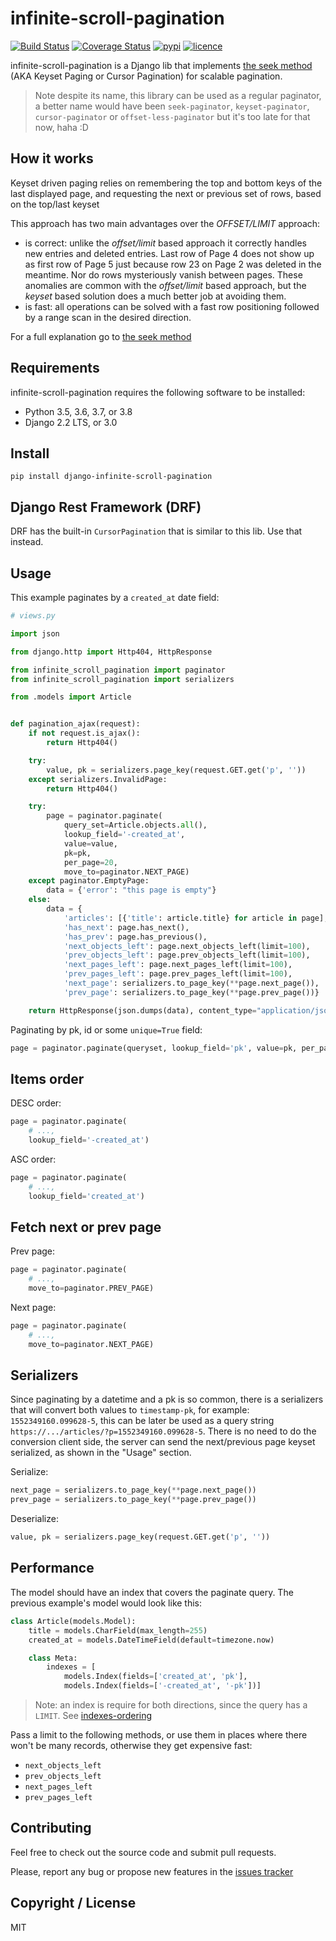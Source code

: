# infinite-scroll-pagination

[![Build Status](https://img.shields.io/travis/nitely/django-infinite-scroll-pagination/master.svg?style=flat-square)](https://travis-ci.org/nitely/django-infinite-scroll-pagination)
[![Coverage Status](https://img.shields.io/coveralls/nitely/django-infinite-scroll-pagination/master.svg?style=flat-square)](https://coveralls.io/r/nitely/django-infinite-scroll-pagination)
[![pypi](https://img.shields.io/pypi/v/django-infinite-scroll-pagination.svg?style=flat-square)](https://pypi.python.org/pypi/django-infinite-scroll-pagination)
[![licence](https://img.shields.io/pypi/l/django-infinite-scroll-pagination.svg?style=flat-square)](https://raw.githubusercontent.com/nitely/django-infinite-scroll-pagination/master/LICENSE)

infinite-scroll-pagination is a Django lib that implements
[the seek method](http://use-the-index-luke.com/sql/partial-results/fetch-next-page)
(AKA Keyset Paging or Cursor Pagination) for scalable pagination.

> Note despite its name, this library can be used as a regular paginator,
  a better name would have been ``seek-paginator``, ``keyset-paginator``,
  ``cursor-paginator`` or ``offset-less-paginator`` but it's too late for that now, haha :D

## How it works

Keyset driven paging relies on remembering the top and bottom keys of
the last displayed page, and requesting the next or previous set of rows,
based on the top/last keyset

This approach has two main advantages over the *OFFSET/LIMIT* approach:

* is correct: unlike the *offset/limit* based approach it correctly handles
new entries and deleted entries. Last row of Page 4 does not show up as first
row of Page 5 just because row 23 on Page 2 was deleted in the meantime.
Nor do rows mysteriously vanish between pages. These anomalies are common
with the *offset/limit* based approach, but the *keyset* based solution does
a much better job at avoiding them.
* is fast: all operations can be solved with a fast row positioning followed
by a range scan in the desired direction.

For a full explanation go to
[the seek method](http://use-the-index-luke.com/sql/partial-results/fetch-next-page)

## Requirements

infinite-scroll-pagination requires the following software to be installed:

* Python 3.5, 3.6, 3.7, or 3.8
* Django 2.2 LTS, or 3.0

## Install

```
pip install django-infinite-scroll-pagination
```

## Django Rest Framework (DRF)

DRF has the built-in `CursorPagination`
that is similar to this lib. Use that instead.

## Usage

This example paginates by a `created_at` date field:

```python
# views.py

import json

from django.http import Http404, HttpResponse

from infinite_scroll_pagination import paginator
from infinite_scroll_pagination import serializers

from .models import Article


def pagination_ajax(request):
    if not request.is_ajax():
        return Http404()

    try:
        value, pk = serializers.page_key(request.GET.get('p', ''))
    except serializers.InvalidPage:
        return Http404()

    try:
        page = paginator.paginate(
            query_set=Article.objects.all(),
            lookup_field='-created_at',
            value=value,
            pk=pk,
            per_page=20,
            move_to=paginator.NEXT_PAGE)
    except paginator.EmptyPage:
        data = {'error': "this page is empty"}
    else:
        data = {
            'articles': [{'title': article.title} for article in page],
            'has_next': page.has_next(),
            'has_prev': page.has_previous(),
            'next_objects_left': page.next_objects_left(limit=100),
            'prev_objects_left': page.prev_objects_left(limit=100),
            'next_pages_left': page.next_pages_left(limit=100),
            'prev_pages_left': page.prev_pages_left(limit=100),
            'next_page': serializers.to_page_key(**page.next_page()),
            'prev_page': serializers.to_page_key(**page.prev_page())}

    return HttpResponse(json.dumps(data), content_type="application/json")
```

Paginating by pk, id or some `unique=True` field:

```python
page = paginator.paginate(queryset, lookup_field='pk', value=pk, per_page=20)
```

## Items order

DESC order:

```python
page = paginator.paginate(
    # ...,
    lookup_field='-created_at')
```

ASC order:

```python
page = paginator.paginate(
    # ...,
    lookup_field='created_at')
```

## Fetch next or prev page

Prev page:

```python
page = paginator.paginate(
    # ...,
    move_to=paginator.PREV_PAGE)
```

Next page:

```python
page = paginator.paginate(
    # ...,
    move_to=paginator.NEXT_PAGE)
```

## Serializers

Since paginating by a datetime and a pk is so common,
there is a serializers that will convert both values to ``timestamp-pk``,
for example: ``1552349160.099628-5``, this can be later be used
as a query string ``https://.../articles/?p=1552349160.099628-5``.
There is no need to do the conversion client side, the server can send
the next/previous page keyset serialized, as shown in the "Usage" section.

Serialize:

```python
next_page = serializers.to_page_key(**page.next_page())
prev_page = serializers.to_page_key(**page.prev_page())
```

Deserialize:

```python
value, pk = serializers.page_key(request.GET.get('p', ''))
```

## Performance

The model should have an index that covers the paginate query.
The previous example's model would look like this:

```python
class Article(models.Model):
    title = models.CharField(max_length=255)
    created_at = models.DateTimeField(default=timezone.now)

    class Meta:
        indexes = [
            models.Index(fields=['created_at', 'pk'],
            models.Index(fields=['-created_at', '-pk'])]
```

> Note: an index is require for both directions,
  since the query has a `LIMIT`.
  See [indexes-ordering](https://www.postgresql.org/docs/9.3/indexes-ordering.html)

Pass a limit to the following methods,
or use them in places where there won't be
many records, otherwise they get expensive fast:

* ``next_objects_left``
* ``prev_objects_left``
* ``next_pages_left``
* ``prev_pages_left``

## Contributing

Feel free to check out the source code and submit pull requests.

Please, report any bug or propose new features in the
[issues tracker](https://github.com/nitely/django-infinite-scroll-pagination/issues)

## Copyright / License

MIT
